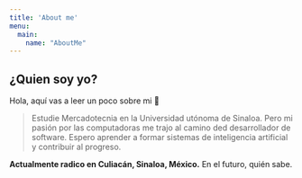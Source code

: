 ```yaml
---
title: 'About me'
menu:
  main:
    name: "AboutMe"
---
```


## ¿Quien soy yo?

Hola, aquí vas a leer un poco sobre mi 🤩

> Estudie Mercadotecnia en la Universidad utónoma de Sinaloa.
> Pero mi pasión por las computadoras me trajo al camino ded desarrollador de software.
> Espero aprender a formar sistemas de inteligencia artificial y contribuir al progreso.

**Actualmente radico en Culiacán, Sinaloa, México.** En el futuro, quién sabe.
